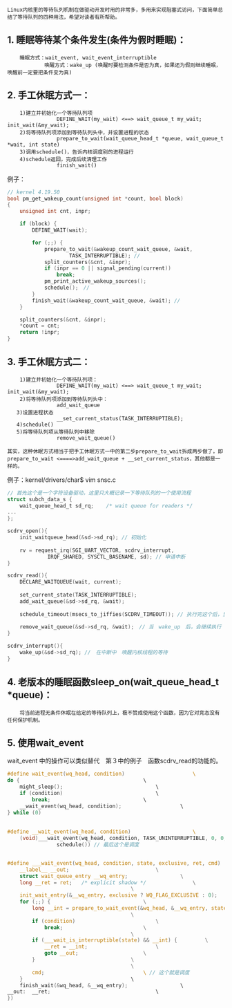  	Linux内核里的等待队列机制在做驱动开发时用的非常多，多用来实现阻塞式访问，下面简单总结了等待队列的四种用法，希望对读者有所帮助。

##  	1. 睡眠等待某个条件发生(条件为假时睡眠)：

 	    睡眠方式：wait_event, wait_event_interruptible
 	            唤醒方式：wake_up (唤醒时要检测条件是否为真，如果还为假则继续睡眠，唤醒前一定要把条件变为真)

##  	2. 手工休眠方式一：

 	    1)建立并初始化一个等待队列项
 	                DEFINE_WAIT(my_wait) <==> wait_queue_t my_wait; init_wait(&my_wait);
 		2)将等待队列项添加到等待队列头中，并设置进程的状态
 	                prepare_to_wait(wait_queue_head_t *queue, wait_queue_t *wait, int state)
 	    3)调用schedule()，告诉内核调度别的进程运行
 	    4)schedule返回，完成后续清理工作
 	                finish_wait()

例子：

```c
// kernel 4.19.50
bool pm_get_wakeup_count(unsigned int *count, bool block)
{
    unsigned int cnt, inpr;

    if (block) {
        DEFINE_WAIT(wait);

        for (;;) {
            prepare_to_wait(&wakeup_count_wait_queue, &wait,
                    TASK_INTERRUPTIBLE); //
            split_counters(&cnt, &inpr);
            if (inpr == 0 || signal_pending(current))
                break;
            pm_print_active_wakeup_sources();
            schedule();　// 
        }    
        finish_wait(&wakeup_count_wait_queue, &wait); // 
    }    

    split_counters(&cnt, &inpr);
    *count = cnt; 
    return !inpr;                                                                                                                                                                                                  
}
```



##  	3. 手工休眠方式二：

 	    1)建立并初始化一个等待队列项：
 	                DEFINE_WAIT(my_wait) <==> wait_queue_t my_wait; init_wait(&my_wait);
 	    2)将等待队列项添加到等待队列头中：
 	                add_wait_queue
 	   3)设置进程状态
 	                __set_current_status(TASK_INTERRUPTIBLE);
 	   4)schedule()
 	   5)将等待队列项从等待队列中移除
 	                remove_wait_queue()

 	其实，这种休眠方式相当于把手工休眠方式一中的第二步prepare_to_wait拆成两步做了，即prepare_to_wait <====>add_wait_queue + __set_current_status，其他都是一样的。



例子：kernel/drivers/char$ vim snsc.c

```c
// 首先这个是一个字符设备驱动，这里只大概记录一下等待队列的一个使用流程
struct subch_data_s {                                                                     ...
    wait_queue_head_t sd_rq;    /* wait queue for readers */
...
};

scdrv_open(){
    init_waitqueue_head(&sd->sd_rq); // 初始化
    
    rv = request_irq(SGI_UART_VECTOR, scdrv_interrupt,
             IRQF_SHARED, SYSCTL_BASENAME, sd); // 申请中断
}

scdrv_read(){
    DECLARE_WAITQUEUE(wait, current);
    
    set_current_state(TASK_INTERRUPTIBLE);
    add_wait_queue(&sd->sd_rq, &wait);
    
    schedule_timeout(msecs_to_jiffies(SCDRV_TIMEOUT)); // 执行完这个后，当前的内核线程就被调度出去了
    
    remove_wait_queue(&sd->sd_rq, &wait);　// 当　wake_up　后，会继续执行
}

scdrv_interrupt(){
    wake_up(&sd->sd_rq); //　在中断中　唤醒内核线程的等待
}
```



##  	4. 老版本的睡眠函数sleep_on(wait_queue_head_t *queue)：

 	    将当前进程无条件休眠在给定的等待队列上，极不赞成使用这个函数，因为它对竞态没有任何保护机制。

## 5. 使用wait_event

wait_event 中的操作可以类似替代　第３中的例子　函数scdrv_read的功能的。

```c
#define wait_event(wq_head, condition)                      \                        
do {                                        \
    might_sleep();                              \
    if (condition)                              \
        break;                              \
    __wait_event(wq_head, condition);                   \
} while (0)
    
    
#define __wait_event(wq_head, condition)                    \                    
    (void)___wait_event(wq_head, condition, TASK_UNINTERRUPTIBLE, 0, 0, \
                schedule()) // 最后这个是调度


#define ___wait_event(wq_head, condition, state, exclusive, ret, cmd)       \             ({                                      \
    __label__ __out;                            \
    struct wait_queue_entry __wq_entry;                 \
    long __ret = ret;   /* explicit shadow */               \
                                        \
    init_wait_entry(&__wq_entry, exclusive ? WQ_FLAG_EXCLUSIVE : 0);    \
    for (;;) {                              \
        long __int = prepare_to_wait_event(&wq_head, &__wq_entry, state);\
                                        \
        if (condition)                          \
            break;                          \
                                        \
        if (___wait_is_interruptible(state) && __int) {         \
            __ret = __int;                      \
            goto __out;                     \
        }                               \
                                        \
        cmd;                                \ // 这个就是调度
    }                                   \
    finish_wait(&wq_head, &__wq_entry);                 \
__out:  __ret;                                  \
})
```





